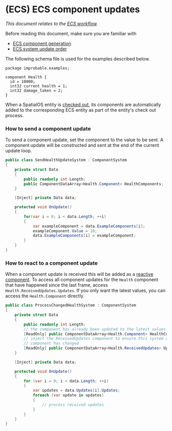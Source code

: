 [//]: # (Doc of docs reference 33)
[//]: # (TODO - Tech writer review)

#  (ECS) ECS component updates
 _This document relates to the [ECS workflow]({{urlRoot}}/content/intro-workflows-spatialos-entities)._

Before reading this document, make sure you are familiar with

  * [ECS component generation]({{urlRoot}}/content/ecs/component-generation)
  * [ECS system update order]({{urlRoot}}/content/ecs/system-update-order)

The following schema file is used for the examples described below.

```
package improbable.examples;

component Health {
  id = 10000;
  int32 current_health = 1;
  int32 damage_taken = 2;
}
```

When a SpatialOS entity is [checked out]({{urlRoot}}/content/glossary#checking-out), its components are automatically added to the corresponding ECS entity as part of the entity's check out process.

### How to send a component update
To send a component update, set the component to the value to be sent. A component update will be constructed and sent at the end of the current update loop.
```csharp
public class SendHealthUpdateSystem : ComponentSystem
{
    private struct Data
    {
        public readonly int Length;
        public ComponentDataArray<Health.Component> HealthComponents;
    }

    [Inject] private Data data;

    protected void OnUpdate()
    {
        for(var i = 0; i < data.Length; ++i)
        {
            var exampleComponent = data.ExampleComponents[i];
            exampleComponent.Value = 10;
            data.ExampleComponents[i] = exampleComponent;
        }
    }
}
```

### How to react to a component update

When a component update is received this will be added as a [reactive component]({{urlRoot}}/content/ecs/reactive-components).
To access all component updates for the `Health` component that have happened since the last frame, access `Health.ReceivedUpdates.Updates`.
If you only want the latest values, you can access the `Health.Component` directly.

```csharp
public class ProcessChangedHealthSystem : ComponentSystem
{
    private struct Data
    {
        public readonly int Length;
        // the component has already been updated to the latest values
        [ReadOnly] public ComponentDataArray<Health.Component> HealthComponents;
        // inject the ReceivedUpdates component to ensure this system only runs when the
        // component has changed
        [ReadOnly] public ComponentDataArray<Health.ReceivedUpdates> Updates;
    }

    [Inject] private Data data;

    protected void OnUpdate()
    {
        for (var i = 0; i < data.Length; ++i)
        {
            var updates = data.Updates[i].Updates;
            foreach (var update in updates)
            {
                // process received updates
            }
        }
    }
}
```
